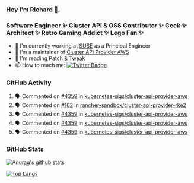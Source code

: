 ### Hey I'm Richard 👋, 

<h3 align="left">Software Engineer ✨ Cluster API & OSS Contributor ✨ Geek ✨ Architect ✨ Retro Gaming Addict ✨ Lego Fan ✨</h3>

- 🔭 I’m currently working at [SUSE](https://www.suse.com/) as a Principal Engineer
- 👯 I’m a maintainer of [Cluster API Provider AWS](https://github.com/kubernetes-sigs/cluster-api-provider-aws)
- 💬 I'm reading [Patch & Tweak](https://bjooks.com/products/patch-tweak-exploring-modular-synthesis)
- 📫 How to reach me: [![Twitter Badge](https://img.shields.io/badge/-@fruit_case-00acee?style=flat&logo=Twitter&logoColor=white)](https://twitter.com/intent/follow?screen_name=fruit_case "Follow on Twitter")

### GitHub Activity 

<!--START_SECTION:activity-->
1. 🗣 Commented on [#4359](https://github.com/kubernetes-sigs/cluster-api-provider-aws/pull/4359#issuecomment-1723925231) in [kubernetes-sigs/cluster-api-provider-aws](https://github.com/kubernetes-sigs/cluster-api-provider-aws)
2. 🗣 Commented on [#162](https://github.com/rancher-sandbox/cluster-api-provider-rke2/issues/162#issuecomment-1723804232) in [rancher-sandbox/cluster-api-provider-rke2](https://github.com/rancher-sandbox/cluster-api-provider-rke2)
3. 🗣 Commented on [#4359](https://github.com/kubernetes-sigs/cluster-api-provider-aws/pull/4359#issuecomment-1723329783) in [kubernetes-sigs/cluster-api-provider-aws](https://github.com/kubernetes-sigs/cluster-api-provider-aws)
4. 🗣 Commented on [#4359](https://github.com/kubernetes-sigs/cluster-api-provider-aws/pull/4359#issuecomment-1723329299) in [kubernetes-sigs/cluster-api-provider-aws](https://github.com/kubernetes-sigs/cluster-api-provider-aws)
5. 🗣 Commented on [#4359](https://github.com/kubernetes-sigs/cluster-api-provider-aws/pull/4359#issuecomment-1723328749) in [kubernetes-sigs/cluster-api-provider-aws](https://github.com/kubernetes-sigs/cluster-api-provider-aws)
<!--END_SECTION:activity-->

### GitHub Stats

[![Anurag's github stats](https://github-readme-stats.vercel.app/api?username=richardcase&count_private=true&show_icons=true)](https://github.com/anuraghazra/github-readme-stats)

[![Top Langs](https://github-readme-stats.vercel.app/api/top-langs/?username=richardcase&hide=html&layout=compact)](https://github.com/anuraghazra/github-readme-stats)
